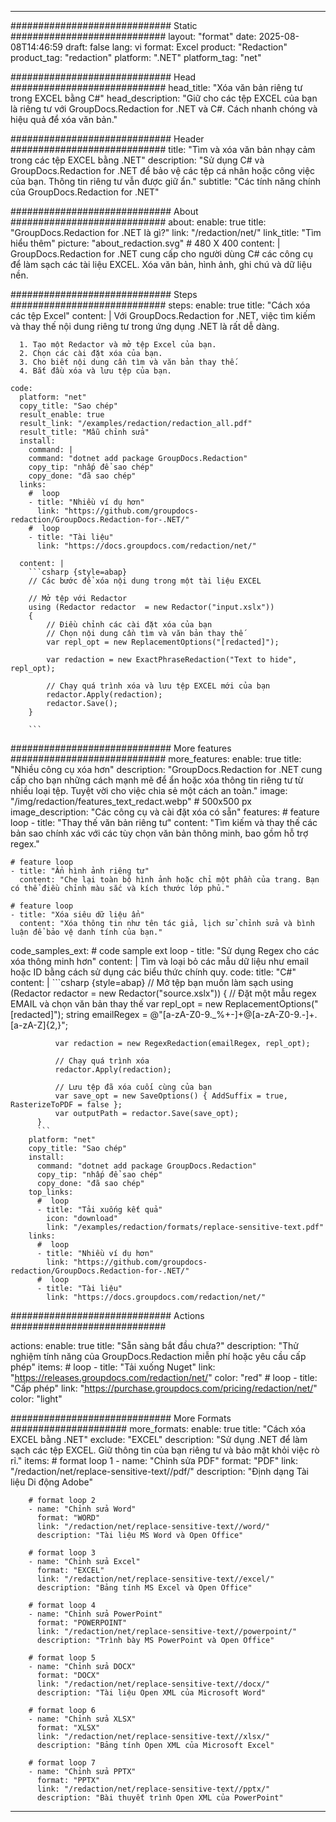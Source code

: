 
---
############################# Static ############################
layout: "format"
date:  2025-08-08T14:46:59
draft: false
lang: vi
format: Excel
product: "Redaction"
product_tag: "redaction"
platform: ".NET"
platform_tag: "net"

############################# Head ############################
head_title: "Xóa văn bản riêng tư trong EXCEL bằng C#"
head_description: "Giữ cho các tệp EXCEL của bạn là riêng tư với GroupDocs.Redaction for .NET và C#. Cách nhanh chóng và hiệu quả để xóa văn bản."

############################# Header ############################
title: "Tìm và xóa văn bản nhạy cảm trong các tệp EXCEL bằng .NET" 
description: "Sử dụng C# và GroupDocs.Redaction for .NET để bảo vệ các tệp cá nhân hoặc công việc của bạn. Thông tin riêng tư vẫn được giữ ẩn."
subtitle: "Các tính năng chính của GroupDocs.Redaction for .NET" 

############################# About ############################
about:
    enable: true
    title: "GroupDocs.Redaction for .NET là gì?"
    link: "/redaction/net/"
    link_title: "Tìm hiểu thêm"
    picture: "about_redaction.svg" # 480 X 400
    content: |
       GroupDocs.Redaction for .NET cung cấp cho người dùng C# các công cụ để làm sạch các tài liệu EXCEL. Xóa văn bản, hình ảnh, ghi chú và dữ liệu nền.

############################# Steps ############################
steps:
    enable: true
    title: "Cách xóa các tệp Excel"
    content: |
      Với GroupDocs.Redaction for .NET, việc tìm kiếm và thay thế nội dung riêng tư trong ứng dụng .NET là rất dễ dàng.
      
      1. Tạo một Redactor và mở tệp Excel của bạn.
      2. Chọn các cài đặt xóa của bạn.
      3. Cho biết nội dung cần tìm và văn bản thay thế.
      4. Bắt đầu xóa và lưu tệp của bạn.
   
    code:
      platform: "net"
      copy_title: "Sao chép"
      result_enable: true
      result_link: "/examples/redaction/redaction_all.pdf"
      result_title: "Mẫu chỉnh sửa"
      install:
        command: |
        command: "dotnet add package GroupDocs.Redaction"
        copy_tip: "nhấp để sao chép"
        copy_done: "đã sao chép"
      links:
        #  loop
        - title: "Nhiều ví dụ hơn"
          link: "https://github.com/groupdocs-redaction/GroupDocs.Redaction-for-.NET/"
        #  loop
        - title: "Tài liệu"
          link: "https://docs.groupdocs.com/redaction/net/"
          
      content: |
        ```csharp {style=abap}
        // Các bước để xóa nội dung trong một tài liệu EXCEL

        // Mở tệp với Redactor
        using (Redactor redactor  = new Redactor("input.xslx"))
        {
            // Điều chỉnh các cài đặt xóa của bạn
            // Chọn nội dung cần tìm và văn bản thay thế
            var repl_opt = new ReplacementOptions("[redacted]");
            
            var redaction = new ExactPhraseRedaction("Text to hide", repl_opt);

            // Chạy quá trình xóa và lưu tệp EXCEL mới của bạn
            redactor.Apply(redaction);
            redactor.Save();
        }
        
        ```            


############################# More features ############################
more_features:
  enable: true
  title: "Nhiều công cụ xóa hơn"
  description: "GroupDocs.Redaction for .NET cung cấp cho bạn những cách mạnh mẽ để ẩn hoặc xóa thông tin riêng tư từ nhiều loại tệp. Tuyệt vời cho việc chia sẻ một cách an toàn."
  image: "/img/redaction/features_text_redact.webp" # 500x500 px
  image_description: "Các công cụ và cài đặt xóa có sẵn"
  features:
    # feature loop
    - title: "Thay thế văn bản riêng tư"
      content: "Tìm kiếm và thay thế các bản sao chính xác với các tùy chọn văn bản thông minh, bao gồm hỗ trợ regex."

    # feature loop
    - title: "Ẩn hình ảnh riêng tư"
      content: "Che lại toàn bộ hình ảnh hoặc chỉ một phần của trang. Bạn có thể điều chỉnh màu sắc và kích thước lớp phủ."

    # feature loop
    - title: "Xóa siêu dữ liệu ẩn"
      content: "Xóa thông tin như tên tác giả, lịch sử chỉnh sửa và bình luận để bảo vệ danh tính của bạn."
      
  code_samples_ext:
    # code sample ext loop
    - title: "Sử dụng Regex cho các xóa thông minh hơn"
      content: |
        Tìm và loại bỏ các mẫu dữ liệu như email hoặc ID bằng cách sử dụng các biểu thức chính quy.
      code:
        title: "C#"
        content: |
          ```csharp {style=abap}
          //  Mở tệp bạn muốn làm sạch
          using (Redactor redactor  = new Redactor("source.xslx"))
          {
              // Đặt một mẫu regex EMAIL và chọn văn bản thay thế
              var repl_opt = new ReplacementOptions("[redacted]");
              string emailRegex = @"[a-zA-Z0-9._%+-]+@[a-zA-Z0-9.-]+\.[a-zA-Z]{2,}";

              var redaction = new RegexRedaction(emailRegex, repl_opt);

              // Chạy quá trình xóa
              redactor.Apply(redaction);

              // Lưu tệp đã xóa cuối cùng của bạn
              var save_opt = new SaveOptions() { AddSuffix = true, RasterizeToPDF = false };
              var outputPath = redactor.Save(save_opt);
          }
          ```
        platform: "net"
        copy_title: "Sao chép"
        install:
          command: "dotnet add package GroupDocs.Redaction"
          copy_tip: "nhấp để sao chép"
          copy_done: "đã sao chép"
        top_links:
          #  loop
          - title: "Tải xuống kết quả"
            icon: "download"
            link: "/examples/redaction/formats/replace-sensitive-text.pdf"
        links:
          #  loop
          - title: "Nhiều ví dụ hơn"
            link: "https://github.com/groupdocs-redaction/GroupDocs.Redaction-for-.NET/"
          #  loop
          - title: "Tài liệu"
            link: "https://docs.groupdocs.com/redaction/net/"


############################# Actions ############################

actions:
  enable: true
  title: "Sẵn sàng bắt đầu chưa?"
  description: "Thử nghiệm tính năng của GroupDocs.Redaction miễn phí hoặc yêu cầu cấp phép"
  items:
    #  loop
    - title: "Tải xuống Nuget"
      link: "https://releases.groupdocs.com/redaction/net/"
      color: "red"
        #  loop
    - title: "Cấp phép"
      link: "https://purchase.groupdocs.com/pricing/redaction/net/"
      color: "light"


############################# More Formats #####################
more_formats:
    enable: true
    title: "Cách xóa EXCEL bằng .NET"
    exclude: "EXCEL"
    description: "Sử dụng .NET để làm sạch các tệp EXCEL. Giữ thông tin của bạn riêng tư và bảo mật khỏi việc rò rỉ."
    items: 
        # format loop 1
        - name: "Chỉnh sửa PDF"
          format: "PDF"
          link: "/redaction/net/replace-sensitive-text//pdf/"
          description: "Định dạng Tài liệu Di động Adobe"

        # format loop 2
        - name: "Chỉnh sửa Word"
          format: "WORD"
          link: "/redaction/net/replace-sensitive-text//word/"
          description: "Tài liệu MS Word và Open Office"
          
        # format loop 3
        - name: "Chỉnh sửa Excel"
          format: "EXCEL"
          link: "/redaction/net/replace-sensitive-text//excel/"
          description: "Bảng tính MS Excel và Open Office"

        # format loop 4
        - name: "Chỉnh sửa PowerPoint"
          format: "POWERPOINT"
          link: "/redaction/net/replace-sensitive-text//powerpoint/"
          description: "Trình bày MS PowerPoint và Open Office"

        # format loop 5
        - name: "Chỉnh sửa DOCX"
          format: "DOCX"
          link: "/redaction/net/replace-sensitive-text//docx/"
          description: "Tài liệu Open XML của Microsoft Word"
          
        # format loop 6
        - name: "Chỉnh sửa XLSX"
          format: "XLSX"
          link: "/redaction/net/replace-sensitive-text//xlsx/"
          description: "Bảng tính Open XML của Microsoft Excel"
          
        # format loop 7
        - name: "Chỉnh sửa PPTX"
          format: "PPTX"
          link: "/redaction/net/replace-sensitive-text//pptx/"
          description: "Bài thuyết trình Open XML của PowerPoint"


---